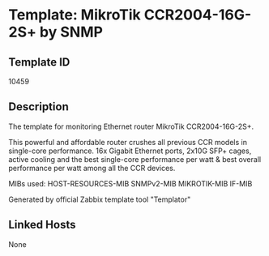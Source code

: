# Template: MikroTik CCR2004-16G-2S+ by SNMP

## Template ID
10459

## Description
The template for monitoring Ethernet router MikroTik CCR2004-16G-2S+.

This powerful and affordable router crushes all previous CCR models in single-core
performance. 16x Gigabit Ethernet ports, 2x10G SFP+ cages, active cooling and
the best single-core performance per watt & best overall performance per watt
among all the CCR devices.

MIBs used:
HOST-RESOURCES-MIB
SNMPv2-MIB
MIKROTIK-MIB
IF-MIB

Generated by official Zabbix template tool "Templator"

## Linked Hosts
None

